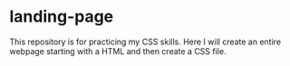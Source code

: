 # landing-page
This repository is for practicing my CSS skills. Here I will create an entire webpage starting with a HTML and then create a CSS file.
